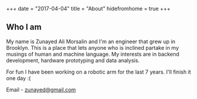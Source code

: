 +++
date = "2017-04-04"
title = "About"
hidefromhome = true
+++

## Who I am
My name is Zunayed Ali Morsalin and I'm an engineer that grew up in Brooklyn. This is a place that lets anyone who is inclined partake in my musings of human and machine language.
My interests are in backend  development, hardware prototyping and data analysis.

For fun I have been working on a robotic arm for the last 7 years. I'll finish it one day :(

Email - zunayed@gmail.com
